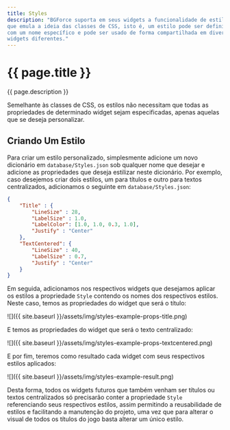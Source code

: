 ```yaml
---
title: Styles
description: "BGForce suporta em seus widgets a funcionalidade de estilos,
que emula a ideia das classes de CSS, isto é, um estilo pode ser definido
com um nome específico e pode ser usado de forma compartilhada em diversos
widgets diferentes."
---
```


# {{ page.title }}

{{ page.description }}

Semelhante às classes de CSS, os estilos não necessitam que todas as
propriedades de determinado widget sejam especificadas, apenas aquelas que
se deseja personalizar.

## Criando Um Estilo
Para criar um estilo personalizado, simplesmente adicione um novo dicionário em
`database/Styles.json` sob qualquer nome que desejar e adicione as propriedades
que deseja estilizar neste dicionário.
Por exemplo, caso desejemos criar dois estilos, um para títulos e outro para
textos centralizados, adicionamos o seguinte em `database/Styles.json`:

```json
{
    "Title" : {
        "LineSize" : 28,
        "LabelSize" : 1.0,
        "LabelColor": [1.0, 1.0, 0.3, 1.0],
        "Justify" : "Center"
    },
    "TextCentered": {
        "LineSize" : 40,
        "LabelSize" : 0.7,
        "Justify" : "Center"
    }
}
```

Em seguida, adicionamos nos respectivos widgets que desejamos aplicar
os estilos a propriedade `Style` contendo os nomes dos respectivos estilos.
Neste caso, temos as propriedades do widget que será o título:

![]({{ site.baseurl }}/assets/img/styles-example-props-title.png)

E temos as propriedades do widget que será o texto centralizado:

![]({{ site.baseurl }}/assets/img/styles-example-props-textcentered.png)

E por fim, teremos como resultado cada widget com seus respectivos estilos aplicados:

![]({{ site.baseurl }}/assets/img/styles-example-result.png)

Desta forma, todos os widgets futuros que também venham ser títulos ou textos
centralizados só precisarão conter a propriedade `Style` referenciando seus
respectivos estilos, assim permitindo a reusabilidade de estilos e facilitando
a manutenção do projeto, uma vez que para alterar o visual de todos os títulos
do jogo basta alterar um único estilo.
